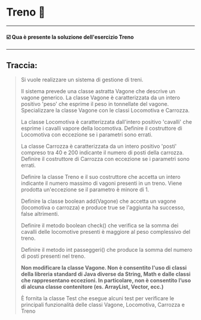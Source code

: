 # Treno 🚂
-- -
#### ☑️ Qua è presente la soluzione dell'esercizio Treno
-- -
## Traccia:
>Si vuole realizzare un sistema di gestione di treni.
> 
>Il sistema prevede una classe astratta Vagone che descrive un vagone
>generico. La classe Vagone è caratterizzata da un intero positivo 'peso'
>che esprime il peso in tonnellate del vagone.
>Specializzare la classe Vagone con le classi Locomotiva e Carrozza.
>
>La classe Locomotiva è caratterizzata dall'intero positivo 'cavalli' che esprime
>i cavalli vapore della locomotiva. Definire il costruttore di Locomotiva
>con eccezione se i parametri sono errati.
>
>La classe Carrozza è caratterizzata
>da un intero positivo 'posti' compreso tra 40 e 200 indicante il numero di posti
>della carrozza. Definire il costruttore di Carrozza con eccezione se i
>parametri sono errati.
>
>Definire la classe Treno e il suo costruttore
>che accetta un intero indicante il numero massimo di vagoni presenti in
>un treno. Viene prodotta un'eccezione se il parametro è minore di 1.
>
>Definire la classe boolean add(Vagone) che accetta un vagone
>(locomotiva o carrozza) e produce true se l'aggiunta ha successo, false
>altrimenti.
>
>Definire il metodo boolean check() che verifica se la somma
>dei cavalli delle locomotive presenti è maggiore al peso
>complessivo del treno.
>
>Definire il metodo int passeggeri() che produce
>la somma del numero di posti presenti nel treno.
>
>**Non modificare la classe Vagone.
>Non è consentito l'uso di classi della libreria standard di Java diverse da String, Math e dalle classi che rappresentano eccezioni. In particolare, non è consentito
>l’uso di alcuna classe contenitore (es. ArrayList, Vector, ecc.)**
>
>È fornita la classe Test che esegue alcuni test per verificare le principali
>funzionalità delle classi Vagone, Locomotiva, Carrozza e Treno